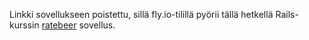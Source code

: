 Linkki sovellukseen poistettu, sillä fly.io-tilillä pyörii tällä hetkellä 
Rails-kurssin [ratebeer](https://frosty-cherry-6848.fly.dev/) sovellus.
